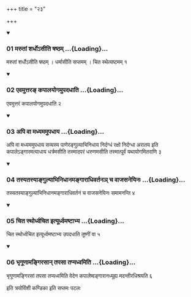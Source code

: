 +++
title = "२३"

+++

<div class="js_include" includetitle="true" newlevelforh1="3" unfilled="" url="/vedAH_yajuH/taittirIyam/sUtram/ApastambaH/shrautam/vishvAsa-prastutiH/01/23/01_marutAM_shardho-sIti_ShaShTham.md">
<details open><summary><h3>01 मरुतां शर्धोऽसीति षष्ठम् ...{Loading}...</h3></summary>

मरुतां शर्धोऽसीति षष्ठम् । धर्मासीति सप्तमम् । चित स्थेत्यष्टमम् १
</details>
</div>


<div class="js_include" includetitle="true" newlevelforh1="3" unfilled="" url="/vedAH_yajuH/taittirIyam/sUtram/ApastambaH/shrautam/vishvAsa-prastutiH/01/23/02_evamuttara~N_kapAlayogamupadadhAti.md">
<details open><summary><h3>02 एवमुत्तरङ् कपालयोगमुपदधाति ...{Loading}...</h3></summary>

एवमुत्तरं कपालयोगमुपदधाति २
</details>
</div>


<div class="js_include" includetitle="true" newlevelforh1="3" unfilled="" url="/vedAH_yajuH/taittirIyam/sUtram/ApastambaH/shrautam/vishvAsa-prastutiH/01/23/03_api_vA_madhyamamupadhAya.md">
<details open><summary><h3>03 अपि वा मध्यममुपधाय ...{Loading}...</h3></summary>

अपि वा मध्यममुपधाय सव्यस्य पाणेरङ्गुल्याभिनिधाय निर्दग्धं रक्षो निर्दग्धा अरातय इति कपालेऽङ्गारमत्याधाय धर्त्रमसीति तस्मादपरं धरुणमसीति तस्मात्पूर्वं यथायोगमितराणि ३
</details>
</div>


<div class="js_include" includetitle="true" newlevelforh1="3" unfilled="" url="/vedAH_yajuH/taittirIyam/sUtram/ApastambaH/shrautam/vishvAsa-prastutiH/01/23/04_tasyatasyAngulyAbhinidhAnamangArAdhivartana~n_cha_vAjasaneyinaH.md">
<details open><summary><h3>04 तस्यतस्याङ्गुल्याभिनिधानमङ्गाराधिवर्तनञ् च वाजसनेयिनः ...{Loading}...</h3></summary>

तस्यतस्याङ्गुल्याभिनिधानमङ्गाराधिवर्तनं च वाजसनेयिनः समामनन्ति ४
</details>
</div>


<div class="js_include" includetitle="true" newlevelforh1="3" unfilled="" url="/vedAH_yajuH/taittirIyam/sUtram/ApastambaH/shrautam/vishvAsa-prastutiH/01/23/05_chita_sthordhvachita_ityUrdhvamaShTAbhya.md">
<details open><summary><h3>05 चित स्थोर्ध्वचित इत्यूर्ध्वमष्टाभ्य ...{Loading}...</h3></summary>

चित स्थोर्ध्वचित इत्यूर्ध्वमष्टाभ्य उपदधाति तूष्णीं वा ५
</details>
</div>


<div class="js_include" includetitle="true" newlevelforh1="3" unfilled="" url="/vedAH_yajuH/taittirIyam/sUtram/ApastambaH/shrautam/vishvAsa-prastutiH/01/23/06_bhRgUNAmangirasAn_tapasA_tapyadhvamiti.md">
<details open><summary><h3>06 भृगूणामङ्गिरसान् तपसा तप्यध्वमिति ...{Loading}...</h3></summary>

भृगूणामङ्गिरसां तपसा तप्यध्वमिति वेदेन कपालेष्वङ्गारानध्यूह्य मदन्तीरधिश्रयति ६
</details>
</div>



  
इति त्रयोविंशी कण्डिका 
इति सप्तमः पटलः
